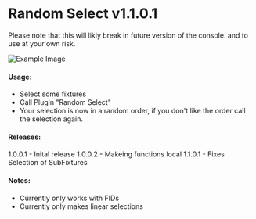 # Random Select v1.1.0.1
Please note that this will likly break in future version of the console. and to use at your own risk.

![Example Image](https://github.com/hossimo/GMA3Plugins/blob/master/Images/RandomSelect.gif)

#### Usage:
* Select some fixtures
* Call Plugin "Random Select"
* Your selection is now in a random order, if you don't like the order call the selection again.

#### Releases:
1.0.0.1 - Inital release
1.0.0.2 - Makeing functions local
1.1.0.1 - Fixes Selection of SubFixtures

#### Notes:
- Currently only works with FIDs
- Currently only makes linear selections